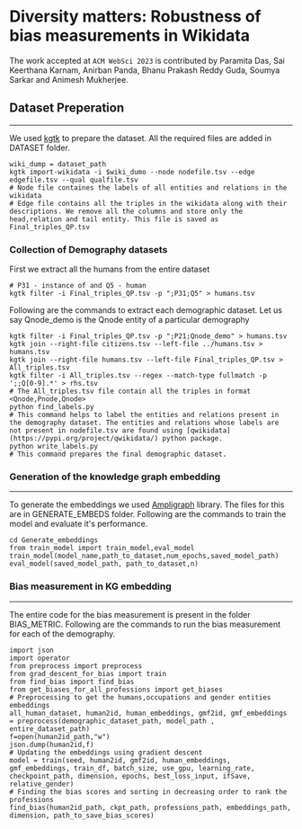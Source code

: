 # Diversity matters: Robustness of bias measurements in Wikidata
The work accepted at ```ACM WebSci 2023``` is contributed by Paramita Das, Sai Keerthana Karnam, Anirban Panda, Bhanu Prakash Reddy Guda, Soumya Sarkar and Animesh Mukherjee. 
## Dataset Preperation
------------------
We used [kgtk](https://kgtk.readthedocs.io/en/latest/) to prepare the dataset. All the required files are added in DATASET folder. 
```
wiki_dump = dataset_path
kgtk import-wikidata -i $wiki_dumo --node nodefile.tsv --edge edgefile.tsv --qual qualfile.tsv 
# Node file containes the labels of all entities and relations in the wikidata
# Edge file contains all the triples in the wikidata along with their descriptions. We remove all the columns and store only the head,relation and tail entity. This file is saved as Final_triples_QP.tsv

```
### Collection of Demography datasets


First we extract all the humans from the entire dataset
```
# P31 - instance of and Q5 - human
kgtk filter -i Final_triples_QP.tsv -p ";P31;Q5" > humans.tsv
```
Following are the commands to extract each demographic dataset. Let us say Qnode_demo is the Qnode entity of a particular demography
```
kgtk filter -i Final_triples_QP.tsv -p ";P21;Qnode_demo" > humans.tsv
kgtk join --right-file citizens.tsv --left-file ../humans.tsv > humans.tsv
kgtk join --right-file humans.tsv --left-file Final_triples_QP.tsv > All_triples.tsv
kgtk filter -i All_triples.tsv --regex --match-type fullmatch -p ';;Q[0-9].*' > rhs.tsv
# The All_triples.tsv file contain all the triples in format <Qnode,Pnode,Qnode>
python find_labels.py 
# This command helps to label the entities and relations present in the demography dataset. The entities and relations whose labels are not present in nodefile.tsv are found using [qwikidata](https://pypi.org/project/qwikidata/) python package. 
python write_labels.py
# This command prepares the final demographic dataset. 
```

### Generation of the knowledge graph embedding
------------------
To generate the embeddings we used [Ampligraph](https://github.com/Accenture/AmpliGraph) library. The files for this are in GENERATE_EMBEDS folder. Following are the commands to train the model and evaluate it's performance.

```
cd Generate_embeddings
from train_model import train_model,eval_model
train_model(model_name,path_to_dataset,num_epochs,saved_model_path)
eval_model(saved_model_path, path_to_dataset,n)
```

### Bias measurement in KG embedding
------------------
The entire code for the bias measurement is present in the folder BIAS_METRIC. Following are the commands to run the bias measurement for each of the demography.
```
import json
import operator
from preprocess import preprocess
from grad_descent_for_bias import train
from find_bias import find_bias
from get_biases_for_all_professions import get_biases
# Preprocessing to get the humans,occupations and gender entities embeddings
all_human_dataset, human2id, human_embeddings, gmf2id, gmf_embeddings = preprocess(demographic_dataset_path, model_path , entire_dataset_path)
f=open(human2id_path,"w")
json.dump(human2id,f)
# Updating the embeddings using gradient descent
model = train(seed, human2id, gmf2id, human_embeddings, gmf_embeddings, train_df, batch_size, use_gpu, learning_rate, checkpoint_path, dimension, epochs, best_loss_input, ifSave, relative_gender)
# Finding the bias scores and sorting in decreasing order to rank the professions
find_bias(human2id_path, ckpt_path, professions_path, embeddings_path, dimension, path_to_save_bias_scores)

```
